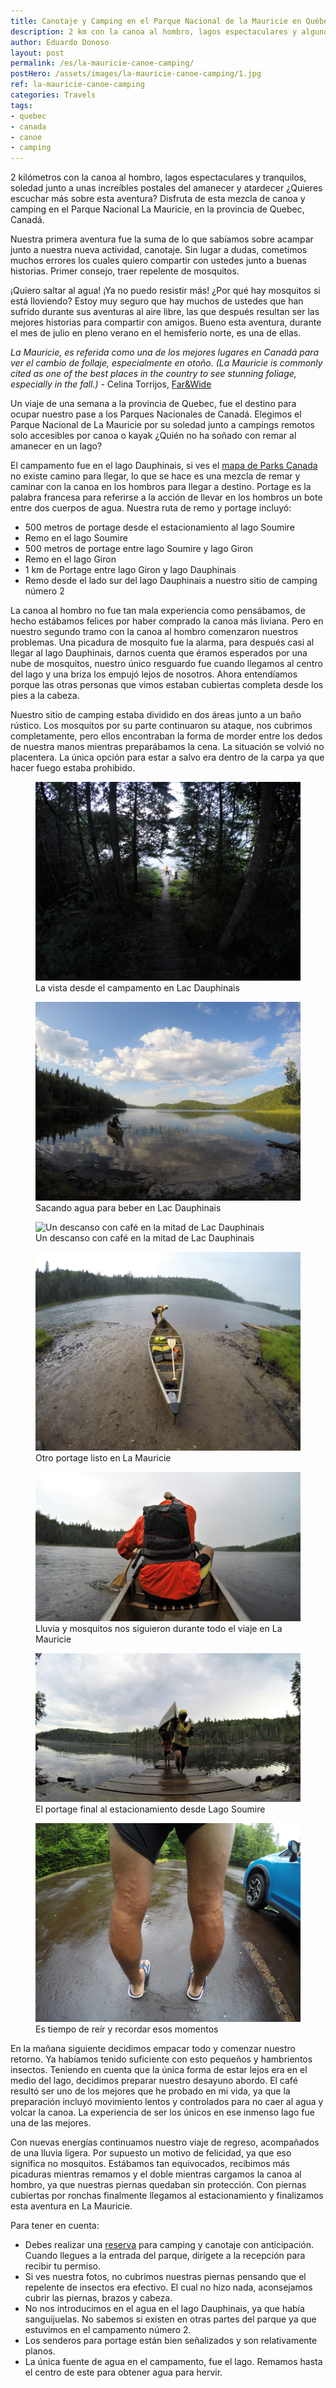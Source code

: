 ```yaml
---
title: Canotaje y Camping en el Parque Nacional de la Mauricie en Québec, Canada
description: 2 km con la canoa al hombro, lagos espectaculares y algunos invitados bien molestosos ¿Quieres leer más sobre esta aventura en Quebec, Canada?
author: Eduardo Donoso
layout: post
permalink: /es/la-mauricie-canoe-camping/
postHero: /assets/images/la-mauricie-canoe-camping/1.jpg
ref: la-mauricie-canoe-camping
categories: Travels
tags:
- quebec
- canada
- canoe
- camping
---
```

2 kilómetros con la canoa al hombro, lagos espectaculares y tranquilos, soledad junto a unas increíbles postales del amanecer y atardecer ¿Quieres escuchar más sobre esta aventura? Disfruta de esta mezcla de canoa y camping en el Parque Nacional La Mauricie, en la provincia de Quebec, Canadá.

Nuestra primera aventura fue la suma de lo que sabíamos sobre acampar junto a nuestra nueva actividad, canotaje. Sin lugar a dudas, cometimos muchos errores los cuales quiero compartir con ustedes junto a buenas historias. Primer consejo, traer repelente de mosquitos.

¡Quiero saltar al agua! ¡Ya no puedo resistir más! ¿Por qué hay mosquitos si está lloviendo? Estoy muy seguro que hay muchos de ustedes que han sufrido durante sus aventuras al aire libre, las que después resultan ser las mejores historias para compartir con amigos. Bueno esta aventura, durante el mes de julio en pleno verano en el hemisferio norte, es una de ellas.

*La Mauricie, es referida como una de los mejores lugares en Canadá para ver el cambio de follaje, especialmente en otoño. (La Mauricie is commonly cited as one of the best places in the country to see stunning foliage, especially in the fall.)* - Celina Torrijos, [Far&Wide](http://farandwide.much.com/la-mauricie-camping-trip/ "Far&Wide")

Un viaje de una semana a la provincia de Quebec, fue el destino para ocupar nuestro pase a los Parques Nacionales de Canadá. Elegimos el Parque Nacional de La Mauricie por su soledad junto a campings remotos solo accesibles por canoa o kayak ¿Quién no ha soñado con remar al amanecer en un lago?

El campamento fue en el lago Dauphinais, si ves el [mapa de Parks Canada](https://www.pc.gc.ca/en/pn-np/qc/mauricie/visit/cartes-maps "Parks Canada map") no existe camino para llegar, lo que se hace es una mezcla de remar y caminar con la canoa en los hombros para llegar a destino. Portage es la palabra francesa para referirse a la acción de llevar en los hombros un bote entre dos cuerpos de agua. Nuestra ruta de remo y portage incluyó:

<ul class="post-stats bullets">
  <li>500 metros de portage desde el estacionamiento al lago Soumire</li>
  <li>Remo en el lago Soumire</li>
  <li>500 metros de portage entre lago Soumire y lago Giron</li>
  <li>Remo en el lago Giron</li>
  <li>1 km de Portage entre lago Giron y lago Dauphinais</li>
  <li>Remo desde el lado sur del lago Dauphinais a nuestro sitio de camping número 2</li>
</ul>

La canoa al hombro no fue tan mala experiencia como pensábamos, de hecho estábamos felices por haber comprado la canoa más liviana. Pero en nuestro segundo tramo con la canoa al hombro comenzaron nuestros problemas. Una picadura de mosquito fue la alarma, para después casi al llegar al lago Dauphinais, darnos cuenta que éramos esperados por una nube de mosquitos, nuestro único resguardo fue cuando llegamos al centro del lago y una briza los empujó lejos de nosotros. Ahora entendíamos porque las otras personas que vimos estaban cubiertas completa desde los pies a la cabeza.

Nuestro sitio de camping estaba dividido en dos áreas junto a un baño rústico. Los mosquitos por su parte continuaron su ataque, nos cubrimos completamente, pero ellos encontraban la forma de morder entre los dedos de nuestra manos mientras preparábamos la cena. La situación se volvió no placentera. La única opción para estar a salvo era dentro de la carpa ya que hacer fuego estaba prohibido.


<figure class="figure">
  <img class="image" src="/assets/images/la-mauricie-canoe-camping/2.jpg"
      alt="La vista desde el campamento en Lac Dauphinais">
     <figcaption class="img-caption">La vista desde el campamento en Lac Dauphinais</figcaption>
</figure>
<figure class="figure">
  <img class="image" src="/assets/images/la-mauricie-canoe-camping/3.jpg"
      alt="Sacando agua para beber en Lac Dauphinais">
     <figcaption class="img-caption">Sacando agua para beber en Lac Dauphinais</figcaption>
</figure>
<figure class="figure">
  <img class="image" src="/assets/images/la-mauricie-canoe-camping/4.jpg"
      alt="Un descanso con café en la mitad de Lac Dauphinais">
     <figcaption class="img-caption">Un descanso con café en la mitad de Lac Dauphinais</figcaption>
</figure>
<figure class="figure">
  <img class="image" src="/assets/images/la-mauricie-canoe-camping/5.jpg"
      alt="Otro portage listo en La Mauricie">
     <figcaption class="img-caption">Otro portage listo en La Mauricie</figcaption>
</figure>
<figure class="figure">
  <img class="image" src="/assets/images/la-mauricie-canoe-camping/6.jpg"
      alt="Lluvia y mosquitos nos siguieron durante todo el viaje en La Mauricie">
     <figcaption class="img-caption">Lluvia y mosquitos nos siguieron durante todo el viaje en La Mauricie</figcaption>
</figure>
<figure class="figure">
  <img class="image" src="/assets/images/la-mauricie-canoe-camping/7.jpg"
      alt="El portage final al estacionamiento desde Lago Soumire">
     <figcaption class="img-caption">El portage final al estacionamiento desde Lago Soumire</figcaption>
</figure>
<figure class="figure">
  <img class="image" src="/assets/images/la-mauricie-canoe-camping/8.jpg"
      alt="Mosquitos en el Parque Nacional de La Mauricie">
     <figcaption class="img-caption">Es tiempo de reír y recordar esos momentos</figcaption>
</figure>

En la mañana siguiente decidimos empacar todo y comenzar nuestro retorno. Ya habíamos tenido suficiente con esto pequeños y hambrientos insectos. Teniendo en cuenta que la única forma de estar lejos era en el medio del lago, decidimos preparar nuestro desayuno  abordo. El café resultó  ser uno de los mejores que he probado en mi vida, ya que la preparación incluyó movimiento lentos y controlados para no caer al agua y volcar la canoa. La experiencia de ser los únicos en ese inmenso lago fue una de las mejores.

Con nuevas energías continuamos nuestro viaje de regreso, acompañados de una lluvia ligera. Por supuesto un motivo de felicidad, ya que eso significa no mosquitos. Estábamos tan equivocados, recibimos más picaduras mientras remamos y el doble mientras cargamos la canoa al hombro, ya que nuestras piernas quedaban sin protección. Con piernas cubiertas por ronchas finalmente llegamos al estacionamiento y finalizamos esta aventura en La Mauricie.

Para tener en cuenta:
<ul class="post-stats bullets">
  <li>Debes realizar una <a href="https://reservation.pc.gc.ca/LaMauricieNationalParkofCanada/LaMauricieBackcountry?Map&gccf=true" title="reserva de Parks Canada">reserva</a> para camping y canotaje con anticipación. Cuando llegues a la entrada del parque, dirígete a la recepción para recibir tu permiso.</li>
  <li>Si ves nuestra fotos, no cubrimos nuestras piernas pensando que el repelente de insectos era efectivo. El cual no hizo nada, aconsejamos cubrir las piernas, brazos y cabeza.</li>
  <li>No nos introducimos en el agua en el lago Dauphinais, ya que había sanguijuelas. No sabemos si existen en otras partes del parque ya que estuvimos en el campamento número 2.</li>
  <li>Los senderos para portage están bien señalizados y son relativamente planos.</li>
  <li>La única fuente de agua en el campamento, fue el lago. Remamos hasta el centro de este para obtener agua para hervir.</li>
</ul>
